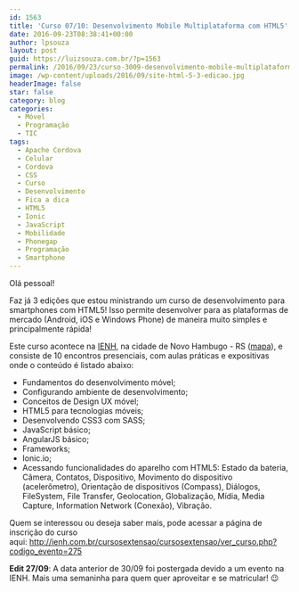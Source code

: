 ```yaml
---
id: 1563
title: 'Curso 07/10: Desenvolvimento Mobile Multiplataforma com HTML5'
date: 2016-09-23T08:38:41+00:00
author: lpsouza
layout: post
guid: https://luizsouza.com.br/?p=1563
permalink: /2016/09/23/curso-3009-desenvolvimento-mobile-multiplataforma-com-html5/
image: /wp-content/uploads/2016/09/site-html-5-3-edicao.jpg
headerImage: false
star: false
category: blog
categories:
  - Móvel
  - Programação
  - TIC
tags:
  - Apache Cordova
  - Celular
  - Cordova
  - CSS
  - Curso
  - Desenvolvimento
  - Fica a dica
  - HTML5
  - Ionic
  - JavaScript
  - Mobilidade
  - Phonegap
  - Programação
  - Smartphone
---
```

Olá pessoal!

Faz já 3 edições que estou ministrando um curso de desenvolvimento para smartphones com HTML5! Isso permite desenvolver para as plataformas de mercado (Android, iOS e Windows Phone) de maneira muito simples e principalmente rápida!

Este curso acontece na <a href="http://ienh.com.br/" target="_blank">IENH</a>, na cidade de Novo Hambugo - RS (<a href="https://www.google.com.br/maps/place/IENH+-+Unidade+Funda%C3%A7%C3%A3o+Evang%C3%A9lica/@-29.6696754,-51.1141474,17z/data=!3m1!4b1!4m5!3m4!1s0x951943c18dd3d30f:0x7efc11d4738cb3a9!8m2!3d-29.6696801!4d-51.1119587" target="_blank">mapa</a>), e consiste de 10 encontros presenciais, com aulas práticas e expositivas onde o conteúdo é listado abaixo:

  * Fundamentos do desenvolvimento móvel;
  * Configurando ambiente de desenvolvimento;
  * Conceitos de Design UX móvel;
  * HTML5 para tecnologias móveis;
  * Desenvolvendo CSS3 com SASS;
  * JavaScript básico;
  * AngularJS básico;
  * Frameworks;
  * Ionic.io;
  * Acessando funcionalidades do aparelho com HTML5: Estado da bateria, Câmera, Contatos, Dispositivo, Movimento do dispositivo (acelerômetro), Orientação de dispositivos (Compass), Diálogos, FileSystem, File Transfer, Geolocation, Globalização, Mídia, Media Capture, Information Network (Conexão), Vibração.

Quem se interessou ou deseja saber mais, pode acessar a página de inscrição do curso aqui: <a href="http://ienh.com.br/cursosextensao/cursosextensao/ver_curso.php?codigo_evento=275" target="_blank">http://ienh.com.br/cursosextensao/cursosextensao/ver_curso.php?codigo_evento=275</a>

**Edit 27/09**: A data anterior de 30/09 foi postergada devido a um evento na IENH. Mais uma semaninha para quem quer aproveitar e se matricular! 😉

&nbsp;